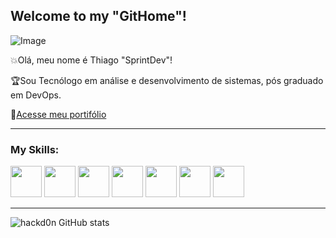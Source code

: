## Welcome to my "GitHome"!

![Image](https://www.iiserkol.ac.in/~cds/assets/image/intro_to_comp_programming.jpg)


💥Olá, meu nome é Thiago "SprintDev"!

🏆Sou Tecnólogo em análise e desenvolvimento de sistemas, pós graduado em DevOps.

📝[Acesse meu portifólio](https://devbook.app/p/thiagosilva)

--------------------
### My Skills:

<img src="https://cdn.jsdelivr.net/gh/devicons/devicon@latest/icons/python/python-original-wordmark.svg" width="50px" />
<img src="https://cdn.jsdelivr.net/gh/devicons/devicon@latest/icons/jupyter/jupyter-original-wordmark.svg" width="50px"/>
<img src="https://cdn.jsdelivr.net/gh/devicons/devicon@latest/icons/git/git-original-wordmark.svg" width="50px" />
<img src="https://cdn.jsdelivr.net/gh/devicons/devicon@latest/icons/gitlab/gitlab-plain-wordmark.svg" width="50px" />
<img src="https://cdn.jsdelivr.net/gh/devicons/devicon@latest/icons/anaconda/anaconda-original.svg" width="50px" />
<img src="https://cdn.jsdelivr.net/gh/devicons/devicon@latest/icons/unifiedmodelinglanguage/unifiedmodelinglanguage-original-wordmark.svg" width="50px" />
 <img src="https://cdn.jsdelivr.net/gh/devicons/devicon@latest/icons/linux/linux-original.svg" width="50px" />

 ----------------------------------------      

![hackd0n GitHub stats](https://github-readme-stats.vercel.app/api?username=hackd0n&hide=contribs,prs)
          


<!--
**h4ckd0n/h4ckd0n** is a ✨ _special_ ✨ repository because its `README.md` (this file) appears on your GitHub profile.

Here are some ideas to get you started:

- 🔭 I’m currently working on ...
- 🌱 I’m currently learning ...
- 👯 I’m looking to collaborate on ...
- 🤔 I’m looking for help with ...
- 💬 Ask me about ...
- 📫 How to reach me: ...
- 😄 Pronouns: ...
- ⚡ Fun fact: ...
-->
